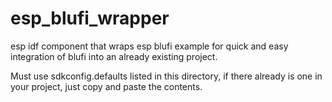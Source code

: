 # esp_blufi_wrapper

esp idf component that wraps esp blufi example for quick and easy integration of blufi into an already existing project.

Must use sdkconfig.defaults listed in this directory, if there already is one in your project, just copy and paste the contents.
